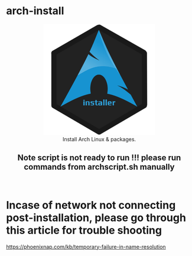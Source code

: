 # arch-install

<div align = center>

<img src="arch.png" width="300" height="300" alt="banner">

<br>
Install Arch Linux & packages.

## Note script is not ready to run !!! please run commands from archscript.sh manually

<br>

</div>

# Incase of network not connecting post-installation, please go through this article for trouble shooting

https://phoenixnap.com/kb/temporary-failure-in-name-resolution
